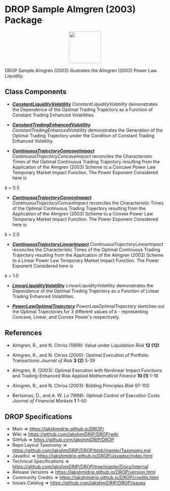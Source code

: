 # DROP Sample Almgren (2003) Package

<p align="center"><img src="https://github.com/lakshmiDRIP/DROP/blob/master/DRIP_Logo.gif?raw=true" width="100"></p>

DROP Sample Almgren (2003) illustrates the Almgren (2003) Power Law Liquidity.


## Class Components

 * [***ConstantLiquidityVolatility***](https://github.com/lakshmiDRIP/DROP/tree/master/src/main/java/org/drip/sample/almgren2003/ConstantLiquidityVolatility.java)
 <i>ConstantLiquidityVolatility</i> demonstrates the Dependence of the Optimal Trading Trajectory as a
 Function of Constant Trading Enhanced Volatilities.

 * [***ConstantTradingEnhancedVolatility***](https://github.com/lakshmiDRIP/DROP/tree/master/src/main/java/org/drip/sample/almgren2003/ConstantTradingEnhancedVolatility.java)
 <i>ConstantTradingEnhancedVolatility</i> demonstrates the Generation of the Optimal Trading Trajectory under
 the Condition of Constant Trading Enhanced Volatility.

 * [***ContinuousTrajectoryConcaveImpact***](https://github.com/lakshmiDRIP/DROP/tree/master/src/main/java/org/drip/sample/almgren2003/ContinuousTrajectoryConcaveImpact.java)
 <i>ContinuousTrajectoryConcaveImpact</i> reconciles the Characteristic Times of the Optimal Continuous
 Trading Trajectory resulting from the Application of the Almgren (2003) Scheme to a Concave Power Law
 Temporary Market Impact Function. The Power Exponent Considered here is
 
 k = 0.5

 * [***ContinuousTrajectoryConvexImpact***](https://github.com/lakshmiDRIP/DROP/tree/master/src/main/java/org/drip/sample/almgren2003/ContinuousTrajectoryConvexImpact.java)
 <i>ContinuousTrajectoryConvexImpact</i> reconciles the Characteristic Times of the Optimal Continuous
 Trading Trajectory resulting from the Application of the Almgren (2003) Scheme to a Convex Power Law
 Temporary Market Impact Function. The Power Exponent Considered here is
 
 k = 2.0

 * [***ContinuousTrajectoryLinearImpact***](https://github.com/lakshmiDRIP/DROP/tree/master/src/main/java/org/drip/sample/almgren2003/ContinuousTrajectoryLinearImpact.java)
 <i>ContinuousTrajectoryLinearImpact</i> reconciles the Characteristic Times of the Optimal Continuous
 Trading Trajectory resulting from the Application of the Almgren (2003) Scheme to a Linear Power Law
 Temporary Market Impact Function. The Power Exponent Considered here is

 k = 1.0

 * [***LinearLiquidityVolatility***](https://github.com/lakshmiDRIP/DROP/tree/master/src/main/java/org/drip/sample/almgren2003/LinearLiquidityVolatility.java)
 <i>LinearLiquidityVolatility</i> demonstrates the Dependence of the Optimal Trading Trajectory as a Function
 of Linear Trading Enhanced Volatilities.

 * [***PowerLawOptimalTrajectory***](https://github.com/lakshmiDRIP/DROP/tree/master/src/main/java/org/drip/sample/almgren2003/PowerLawOptimalTrajectory.java)
 <i>PowerLawOptimalTrajectory</i> sketches out the Optimal Trajectories for 3 different values of k -
 representing Concave, Linear, and Convex Power's respectively.


## References

 * Almgren, R., and N. Chriss (1999): Value under Liquidation <i>Risk</i> <b>12 (12)</b>

 * Almgren, R., and N. Chriss (2000): Optimal Execution of Portfolio Transactions <i>Journal of Risk</i> <b>3
 (2)</b> 5-39

 * Almgren, R. (2003): Optimal Execution with Nonlinear Impact Functions and Trading-Enhanced Risk <i>Applied
 Mathematical Finance</i> <b>10 (1)</b> 1-18

 * Almgren, R., and N. Chriss (2003): Bidding Principles <i>Risk</i> 97-102

 * Bertsimas, D., and A. W. Lo (1998): Optimal Control of Execution Costs <i>Journal of Financial Markets</i>
 <b>1</b> 1-50


## DROP Specifications

 * Main                     => https://lakshmidrip.github.io/DROP/
 * Wiki                     => https://github.com/lakshmiDRIP/DROP/wiki
 * GitHub                   => https://github.com/lakshmiDRIP/DROP
 * Repo Layout Taxonomy     => https://github.com/lakshmiDRIP/DROP/blob/master/Taxonomy.md
 * Javadoc                  => https://lakshmidrip.github.io/DROP/Javadoc/index.html
 * Technical Specifications => https://github.com/lakshmiDRIP/DROP/tree/master/Docs/Internal
 * Release Versions         => https://lakshmidrip.github.io/DROP/version.html
 * Community Credits        => https://lakshmidrip.github.io/DROP/credits.html
 * Issues Catalog           => https://github.com/lakshmiDRIP/DROP/issues
